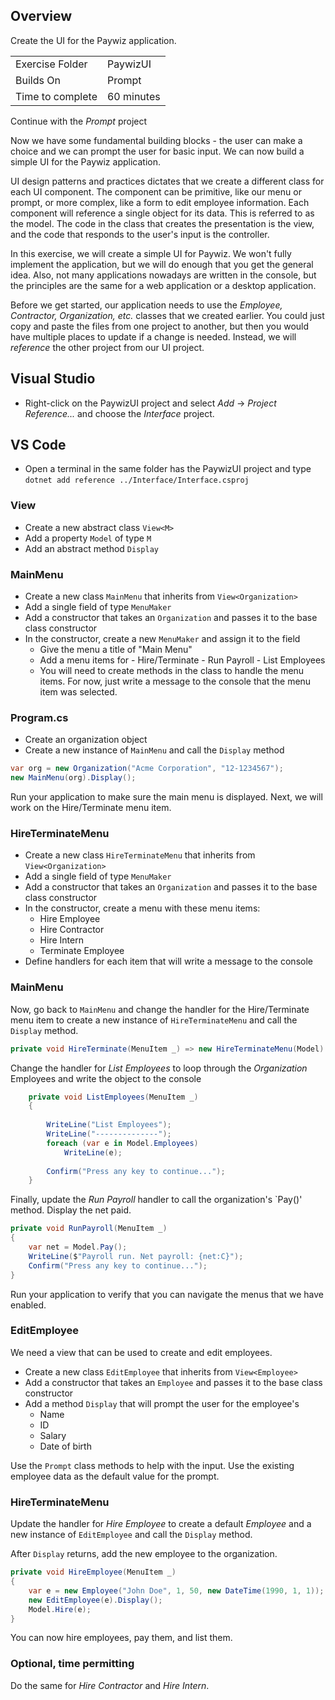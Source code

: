 ## Overview
Create the UI for the Paywiz application.

| | |
| --------- | --------------------------- |
| Exercise Folder | PaywizUI |
| Builds On | Prompt |
| Time to complete | 60 minutes

Continue with the *Prompt* project

Now we have some fundamental building blocks - the user can make a choice and we can prompt the user for basic input.  We can now build a simple UI for the Paywiz application.

UI design patterns and practices dictates that we create a different class for each UI component.  The component can be primitive, like our menu or prompt, or more complex, like a form to edit employee information.  Each component will reference a single object for its data.  This is referred to as the model.  The code in the class that creates the presentation is the view, and the code that responds to the user's input is the controller.

In this exercise, we will create a simple UI for Paywiz.  We won't fully implement the application, but we will do enough that you get the general idea.  Also, not many applications nowadays are written in the console, but the principles are the same for a web application or a desktop application.

Before we get started, our application needs to use the *Employee, Contractor, Organization, etc.* classes that we created earlier.  You could just copy and paste the files from one project to another, but then you would have multiple places to update if a change is needed.  Instead, we will *reference* the other project from our UI project. 

## Visual Studio
- Right-click on the PaywizUI project and select *Add* -> *Project Reference...* and choose the *Interface* project.

## VS Code
- Open a terminal in the same folder has the PaywizUI project and type
`dotnet add reference ../Interface/Interface.csproj `

### View
- Create a new abstract class `View<M>`
- Add a property `Model` of type `M`
- Add an abstract method `Display`

### MainMenu
- Create a new class `MainMenu` that inherits from `View<Organization>`
- Add a single field of type `MenuMaker`
- Add a constructor that takes an `Organization` and passes it to the base class constructor
- In the constructor, create a new `MenuMaker` and assign it to the field
    - Give the menu a title of "Main Menu"
    - Add a menu items for 
          - Hire/Terminate
          - Run Payroll
          - List Employees
    - You will need to create methods in the class to handle the menu items.  For now, just write a message to the console that the menu item was selected.

### Program.cs
- Create an organization object
- Create a new instance of `MainMenu` and call the `Display` method

```csharp
var org = new Organization("Acme Corporation", "12-1234567");
new MainMenu(org).Display();
```

Run your application to make sure the main menu is displayed.  Next, we will work on the Hire/Terminate menu item.

### HireTerminateMenu
- Create a new class `HireTerminateMenu` that inherits from `View<Organization>`
- Add a single field of type `MenuMaker`
- Add a constructor that takes an `Organization` and passes it to the base class constructor
- In the constructor, create a menu with these menu items:
    - Hire Employee
    - Hire Contractor
    - Hire Intern
    - Terminate Employee
- Define handlers for each item that will write a message to the console

### MainMenu
Now, go back to `MainMenu` and change the handler for the Hire/Terminate menu item to create a new instance of `HireTerminateMenu` and call the `Display` method.

```csharp
private void HireTerminate(MenuItem _) => new HireTerminateMenu(Model).Display();
```

Change the handler for *List Employees* to loop through the *Organization* Employees and write the object to the console

```csharp
    private void ListEmployees(MenuItem _)
    {
        
        WriteLine("List Employees");
        WriteLine("--------------");
        foreach (var e in Model.Employees)
            WriteLine(e);
        
        Confirm("Press any key to continue...");
    }
```

Finally, update the *Run Payroll* handler to call the organization's `Pay()' method.  Display the net paid.

```csharp
private void RunPayroll(MenuItem _)
{
    var net = Model.Pay();
    WriteLine($"Payroll run. Net payroll: {net:C}");
    Confirm("Press any key to continue...");
}
```

Run your application to verify that you can navigate the menus that we have enabled.

### EditEmployee
We need a view that can be used to create and edit employees.

- Create a new class `EditEmployee` that inherits from `View<Employee>`
- Add a constructor that takes an `Employee` and passes it to the base class constructor
- Add a method `Display` that will prompt the user for the employee's
    - Name
    - ID
    - Salary
    - Date of birth

Use the `Prompt` class methods to help with the input.  Use the existing employee data as the default value for the prompt.

### HireTerminateMenu
Update the handler for *Hire Employee* to create a default *Employee* and a new instance of `EditEmployee` and call the `Display` method.

After `Display` returns, add the new employee to the organization.

```csharp
private void HireEmployee(MenuItem _)
{
    var e = new Employee("John Doe", 1, 50, new DateTime(1990, 1, 1));
    new EditEmployee(e).Display();
    Model.Hire(e);
}
```

You can now hire employees, pay them, and list them. 


### Optional, time permitting

Do the same for *Hire Contractor* and *Hire Intern*.